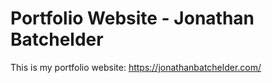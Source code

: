 # Portfolio Website - Jonathan Batchelder
This is my portfolio website: https://jonathanbatchelder.com/
